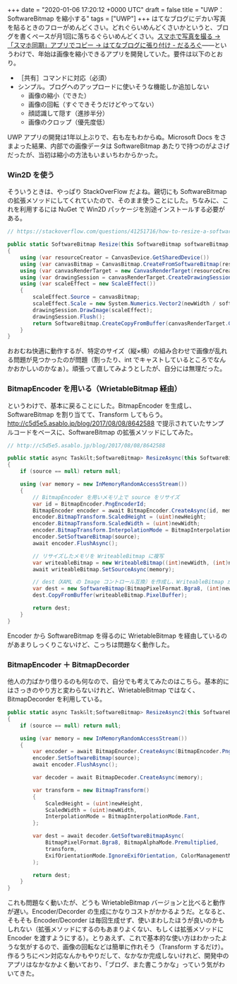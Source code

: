 
+++
date = "2020-01-06 17:20:12 +0000 UTC"
draft = false
title = "UWP：SoftwareBitmap を縮小する"
tags = ["UWP"]
+++
はてなブログにデカい写真を貼るときのフローがめんどくさい。どれぐらいめんどくさいかというと、ブログを書くペースが月1回に落ちるぐらいめんどくさい。[スマホで写真を撮る → 「スマホ同期」アプリでコピー → はてなブログに張り付け - だるろぐ](https://blog.daruyanagi.jp/entry/2020/01/02/100000)――というわけで、年始は画像を縮小できるアプリを開発していた。要件は以下のとおり。

<ul>
<li>［共有］コマンドに対応（必須）</li>
<li>シンプル。ブログへのアップロードに使いそうな機能しか追加しない
<ul>
<li>画像の縮小（できた）</li>
<li>画像の回転（すぐできそうだけどやってない）</li>
<li>顔認識して隠す（進捗半分）</li>
<li>画像のクロップ（優先度低）</li>
</ul></li>
</ul>

UWP アプリの開発は1年以上ぶりで、右も左もわからぬ。Microsoft Docs をさまよった結果、内部での画像データは SoftwareBitmap あたりで持つのがよさげだったが、当初は縮小の方法もいまいちわからかった。

<div class="section">
    
### Win2D を使う

そういうときは、やっぱり StackOverFlow だよね。親切にも SoftwareBitmap の拡張メソッドにしてくれていたので、そのまま使うことにした。ちなみに、これを利用するには NuGet で Win2D パッケージを別途インストールする必要がある。

```cs
// https://stackoverflow.com/questions/41251716/how-to-resize-a-softwarebitmap

public static SoftwareBitmap Resize(this SoftwareBitmap softwareBitmap, float newWidth, float newHeight)
{
    using (var resourceCreator = CanvasDevice.GetSharedDevice())
    using (var canvasBitmap = CanvasBitmap.CreateFromSoftwareBitmap(resourceCreator, softwareBitmap))
    using (var canvasRenderTarget = new CanvasRenderTarget(resourceCreator, newWidth, newHeight, canvasBitmap.Dpi))
    using (var drawingSession = canvasRenderTarget.CreateDrawingSession())
    using (var scaleEffect = new ScaleEffect())
    {
        scaleEffect.Source = canvasBitmap;
        scaleEffect.Scale = new System.Numerics.Vector2(newWidth / softwareBitmap.PixelWidth, newHeight / softwareBitmap.PixelHeight);
        drawingSession.DrawImage(scaleEffect);
        drawingSession.Flush();
        return SoftwareBitmap.CreateCopyFromBuffer(canvasRenderTarget.GetPixelBytes().AsBuffer(), BitmapPixelFormat.Bgra8, (int)newWidth, (int)newHeight, BitmapAlphaMode.Premultiplied);
    }
}
```

おおむね快適に動作するが、特定のサイズ（縦×横）の組み合わせで画像が乱れる問題が見つかったのが問題（割ったり、int でキャストしているところでなんかおかしいのかなぁ）。頑張って直してみようとしたが、自分には無理だった。

</div>
<div class="section">
    
### BitmapEncoder を用いる（WrietableBitmap 経由）
    
というわけで、基本に戻ることにした。BitmapEncoder を生成し、SoftwareBitmap を割り当てて、Transform してもらう。<a href="http://c5d5e5.asablo.jp/blog/2017/08/08/8642588">http://c5d5e5.asablo.jp/blog/2017/08/08/8642588</a> で提示されていたサンプルコードをベースに、SoftwareBitmap の拡張メソッドにしてみた。

```cs
// http://c5d5e5.asablo.jp/blog/2017/08/08/8642588

public static async Task&lt;SoftwareBitmap> ResizeAsync(this SoftwareBitmap source, float newWidth, float newHeight)
{
    if (source == null) return null;

    using (var memory = new InMemoryRandomAccessStream())
    {
        // BitmapEncoder を用いメモリ上で source をリサイズ
        var id = BitmapEncoder.PngEncoderId;
        BitmapEncoder encoder = await BitmapEncoder.CreateAsync(id, memory);
        encoder.BitmapTransform.ScaledHeight = (uint)newHeight;
        encoder.BitmapTransform.ScaledWidth = (uint)newWidth;
        encoder.BitmapTransform.InterpolationMode = BitmapInterpolationMode.Fant;
        encoder.SetSoftwareBitmap(source);
        await encoder.FlushAsync();

        // リサイズしたメモリを WriteableBitmap に複写
        var writeableBitmap = new WriteableBitmap((int)newWidth, (int)newHeight);
        await writeableBitmap.SetSourceAsync(memory);

        // dest（XAML の Image コントロール互換）を作成し、WriteableBitmap から複写
        var dest = new SoftwareBitmap(BitmapPixelFormat.Bgra8, (int)newWidth, (int)newHeight, BitmapAlphaMode.Premultiplied);
        dest.CopyFromBuffer(writeableBitmap.PixelBuffer);

        return dest;
    }
}

```

Encoder から SoftwareBitmap を得るのに WrietableBitmap を経由しているのがあまりしっくりこないけど、こっちは問題なく動作した。

</div>
<div class="section">
    
### BitmapEncoder ＋ BitmapDecorder
   
他人の力ばかり借りるのも何なので、自分でも考えてみたのはこちら。基本的にはさっきのやり方と変わらないけれど、WrietableBitmap ではなく、BitmapDecorder を利用している。

```cs
public static async Task&lt;SoftwareBitmap> ResizeAsync2(this SoftwareBitmap source, float newWidth, float newHeight)
{
    if (source == null) return null;

    using (var memory = new InMemoryRandomAccessStream())
    {
        var encoder = await BitmapEncoder.CreateAsync(BitmapEncoder.PngEncoderId, memory);
        encoder.SetSoftwareBitmap(source);
        await encoder.FlushAsync();

        var decoder = await BitmapDecoder.CreateAsync(memory);

        var transform = new BitmapTransform()
        {
            ScaledHeight = (uint)newHeight,
            ScaledWidth = (uint)newWidth,
            InterpolationMode = BitmapInterpolationMode.Fant,
        };

        var dest = await decoder.GetSoftwareBitmapAsync(
            BitmapPixelFormat.Bgra8, BitmapAlphaMode.Premultiplied, 
            transform, 
            ExifOrientationMode.IgnoreExifOrientation, ColorManagementMode.DoNotColorManage
        );

        return dest;
    }
}

```

これも問題なく動いたが、どうも WrietableBitmap バージョンと比べると動作が遅い。Encoder/Decorder の生成にかなりコストがかかるようだ。となると、そもそも Encoder/Decorder は毎回生成せず、使いまわしたほうが良いのかもしれない（拡張メソッドにするのもあまりよくない、もしくは拡張メソッドに Encoder を渡すようにする）。とりあえず、これで基本的な使い方はわかったような気がするので、画像の回転などは簡単に作れそう（Transform するだけ）。作るうちにペン対応なんかもやりだして、なかなか完成しないけれど、開発中のアプリはなかなかよく動いており、「ブログ、また書こうかな」っていう気がわいてきた。

</div>

